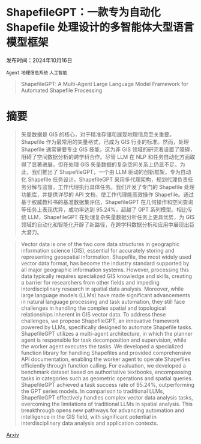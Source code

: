 # ShapefileGPT：一款专为自动化 Shapefile 处理设计的多智能体大型语言模型框架

发布时间：2024年10月16日

`Agent` `地理信息系统` `人工智能`

> ShapefileGPT: A Multi-Agent Large Language Model Framework for Automated Shapefile Processing

# 摘要

> 矢量数据是 GIS 的核心，对于精准存储和展现地理信息至关重要。Shapefile 作为最常用的矢量格式，已成为 GIS 行业的标准。然而，处理 Shapefile 通常需要专业 GIS 技能，这为非 GIS 领域的研究者设置了障碍，阻碍了空间数据分析的跨学科合作。尽管 LLM 在 NLP 和任务自动化方面取得了显著进展，但在处理 GIS 矢量数据的复杂空间关系上仍显不足。为此，我们推出了 ShapefileGPT，一个由 LLM 驱动的创新框架，专为自动化 Shapefile 任务设计。ShapefileGPT 采用多代理架构，规划代理负责任务分解与监督，工作代理执行具体任务。我们开发了专门的 Shapefile 处理功能库，并提供详尽的 API 文档，使工作代理能高效操作 Shapefile。通过基于权威教科书的基准数据集评估，ShapefileGPT 在几何操作和空间查询等任务上表现优异，成功率达到 95.24%，超越了 GPT 系列模型。相比传统 LLM，ShapefileGPT 在处理复杂矢量数据分析任务上更具优势，为 GIS 领域的自动化和智能化开辟了新路径，在跨学科数据分析和应用中展现出巨大潜力。

> Vector data is one of the two core data structures in geographic information science (GIS), essential for accurately storing and representing geospatial information. Shapefile, the most widely used vector data format, has become the industry standard supported by all major geographic information systems. However, processing this data typically requires specialized GIS knowledge and skills, creating a barrier for researchers from other fields and impeding interdisciplinary research in spatial data analysis. Moreover, while large language models (LLMs) have made significant advancements in natural language processing and task automation, they still face challenges in handling the complex spatial and topological relationships inherent in GIS vector data. To address these challenges, we propose ShapefileGPT, an innovative framework powered by LLMs, specifically designed to automate Shapefile tasks. ShapefileGPT utilizes a multi-agent architecture, in which the planner agent is responsible for task decomposition and supervision, while the worker agent executes the tasks. We developed a specialized function library for handling Shapefiles and provided comprehensive API documentation, enabling the worker agent to operate Shapefiles efficiently through function calling. For evaluation, we developed a benchmark dataset based on authoritative textbooks, encompassing tasks in categories such as geometric operations and spatial queries. ShapefileGPT achieved a task success rate of 95.24%, outperforming the GPT series models. In comparison to traditional LLMs, ShapefileGPT effectively handles complex vector data analysis tasks, overcoming the limitations of traditional LLMs in spatial analysis. This breakthrough opens new pathways for advancing automation and intelligence in the GIS field, with significant potential in interdisciplinary data analysis and application contexts.

[Arxiv](https://arxiv.org/abs/2410.12376)